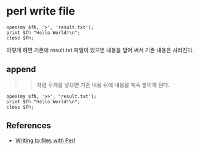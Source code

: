# perl write file
```
open(my $fh, '>', 'result.txt');
print $fh "Hello World!\n";
close $fh;
```
이렇게 하면 기존에 result.txt 파일이 있으면 내용을 덮어 써서 기존 내용은 사라진다.

## append
>> 처럼 두개를 넣으면 기존 내용 뒤에 내용을 계속 붙이게 된다.
```
open(my $fh, '>>', 'result.txt');
print $fh "Hello World!\n";
close $fh;
```

## References
* [Writing to files with Perl](https://perlmaven.com/writing-to-files-with-perl)
